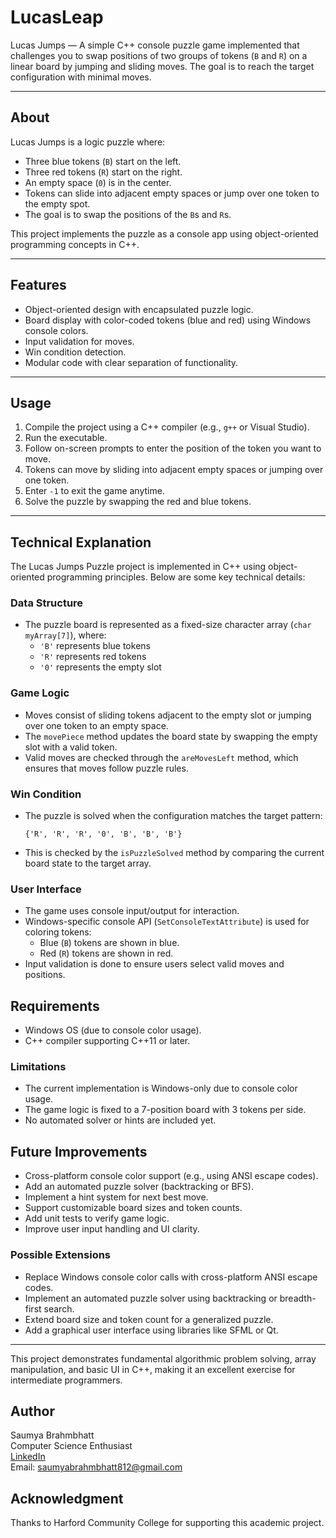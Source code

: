 # LucasLeap
Lucas Jumps — A simple C++ console puzzle game implemented that challenges you to swap positions of two groups of tokens (`B` and `R`) on a linear board by jumping and sliding moves. The goal is to reach the target configuration with minimal moves.

---

## About

Lucas Jumps is a logic puzzle where:

- Three blue tokens (`B`) start on the left.
- Three red tokens (`R`) start on the right.
- An empty space (`0`) is in the center.
- Tokens can slide into adjacent empty spaces or jump over one token to the empty spot.
- The goal is to swap the positions of the `B`s and `R`s.

This project implements the puzzle as a console app using object-oriented programming concepts in C++.

---

## Features

- Object-oriented design with encapsulated puzzle logic.
- Board display with color-coded tokens (blue and red) using Windows console colors.
- Input validation for moves.
- Win condition detection.
- Modular code with clear separation of functionality.

---

## Usage

1. Compile the project using a C++ compiler (e.g., `g++` or Visual Studio).
2. Run the executable.
3. Follow on-screen prompts to enter the position of the token you want to move.
4. Tokens can move by sliding into adjacent empty spaces or jumping over one token.
5. Enter `-1` to exit the game anytime.
6. Solve the puzzle by swapping the red and blue tokens.

---





## Technical Explanation

The Lucas Jumps Puzzle project is implemented in C++ using object-oriented programming principles. Below are some key technical details:

### Data Structure

- The puzzle board is represented as a fixed-size character array (`char myArray[7]`), where:
  - `'B'` represents blue tokens
  - `'R'` represents red tokens
  - `'0'` represents the empty slot

### Game Logic

- Moves consist of sliding tokens adjacent to the empty slot or jumping over one token to an empty space.
- The `movePiece` method updates the board state by swapping the empty slot with a valid token.
- Valid moves are checked through the `areMovesLeft` method, which ensures that moves follow puzzle rules.

### Win Condition

- The puzzle is solved when the configuration matches the target pattern:
  
  `{'R', 'R', 'R', '0', 'B', 'B', 'B'}`

- This is checked by the `isPuzzleSolved` method by comparing the current board state to the target array.

### User Interface

- The game uses console input/output for interaction.
- Windows-specific console API (`SetConsoleTextAttribute`) is used for coloring tokens:
  - Blue (`B`) tokens are shown in blue.
  - Red (`R`) tokens are shown in red.
- Input validation is done to ensure users select valid moves and positions.

## Requirements

- Windows OS (due to console color usage).
- C++ compiler supporting C++11 or later.

### Limitations

- The current implementation is Windows-only due to console color usage.
- The game logic is fixed to a 7-position board with 3 tokens per side.
- No automated solver or hints are included yet.


## Future Improvements

- Cross-platform console color support (e.g., using ANSI escape codes).
- Add an automated puzzle solver (backtracking or BFS).
- Implement a hint system for next best move.
- Support customizable board sizes and token counts.
- Add unit tests to verify game logic.
- Improve user input handling and UI clarity.

### Possible Extensions

- Replace Windows console color calls with cross-platform ANSI escape codes.
- Implement an automated puzzle solver using backtracking or breadth-first search.
- Extend board size and token count for a generalized puzzle.
- Add a graphical user interface using libraries like SFML or Qt.

---

This project demonstrates fundamental algorithmic problem solving, array manipulation, and basic UI in C++, making it an excellent exercise for intermediate programmers.


## Author

Saumya Brahmbhatt  
Computer Science Enthusiast  
[LinkedIn](https://www.linkedin.com/in/saumyabrahmbhatt/)  
Email: saumyabrahmbhatt812@gmail.com

## Acknowledgment
Thanks to Harford Community College for supporting this academic project.
